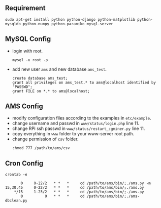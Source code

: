 Requirement
-----------
```
sudo apt-get install python python-django python-matplotlib python-mysqldb python-numpy python-paramiko mysql-server
```

MySQL Config
------------
* login with root.
    ```
    mysql -u root -p
    ```
* add new user `ams` and new database `ams_test`.

    ```
    create database ams_test;
    grant all privileges on ams_test.* to ams@localhost identified by "PASSWD";
    grant FILE on *.* to ams@localhost;
    ```

AMS Config
----------
* modify configuration files according to the examples in `etc/example`.
* change username and passwd in `www/status/login.php` line 11.
* change RPi ssh passwd in `www/status/restart_cgminer.py` line 11.
* copy everything in `www` folder to your www-server root path.
* change permission of `csv` folder.
    ```
    chmod 777 /path/to/ams/csv
    ```

Cron Config
-----------
```
crontab -e
```
```
       0     0-22/2   * *   *     cd /path/to/ams/bin/;./ams.py -m
15,30,45     0-22/2   * *   *     cd /path/to/ams/bin/;./ams.py
    */15     1-23/2   * *   *     cd /path/to/ams/bin/;./ams.py
       0          0   * *   *     cd /path/to/ams/bin/;./ams-dbclean.py
```
